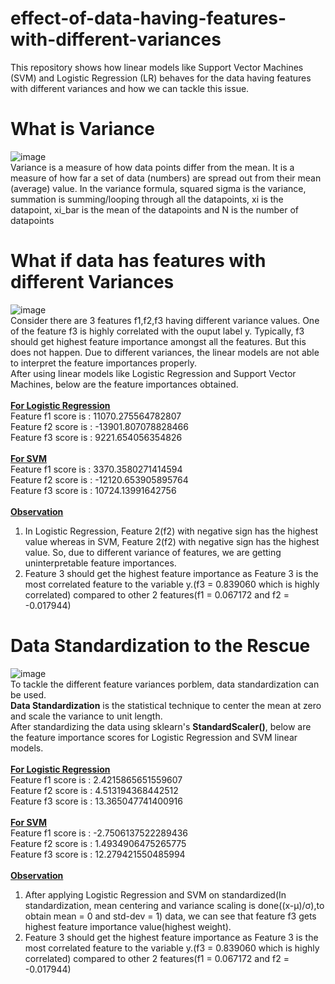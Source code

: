 # effect-of-data-having-features-with-different-variances
This repository shows how linear models like Support Vector Machines (SVM) and Logistic Regression (LR) behaves for the data having features with different variances and how we can tackle this issue. 
<h1>What is Variance</h1>

![image](https://user-images.githubusercontent.com/86348193/224968487-a4ff2545-2d9a-443c-926d-7005e91eb0c2.png) <br>
Variance is a measure of how data points differ from the mean. It is a measure of how far a set of data (numbers) are spread out from their mean (average) value. In the variance formula, squared sigma is the variance, summation is summing/looping through all the datapoints, xi is the datapoint, xi_bar is the mean of the datapoints and N is the number of datapoints<br>
<h1>What if data has features with different Variances</h1>

![image](https://user-images.githubusercontent.com/86348193/224969907-e7f20c69-69ab-410e-8c9f-fbcda19cccd5.png) <br>
Consider there are 3 features f1,f2,f3 having different variance values. One of the feature f3 is highly correlated with the ouput label y. Typically, f3 should get highest feature importance amongst all the features. But this does not happen. Due to different variances, the linear models are not able to interpret the feature importances properly.<br>
After using linear models like Logistic Regression and Support Vector Machines, below are the feature importances obtained.<br><br>
<b><ins>For Logistic Regression</b></ins><br>
Feature f1 score is :  11070.275564782807<br>
Feature f2 score is :  -13901.807078828466<br>
Feature f3 score is :  9221.654056354826<br><br>
<b><ins>For SVM</b></ins><br>
Feature f1 score is :  3370.3580271414594<br>
Feature f2 score is :  -12120.653905895764<br>
Feature f3 score is :  10724.13991642756<br><br>
<b><ins> Observation</b></ins><br>
1. In Logistic Regression, Feature 2(f2) with negative sign has the highest value whereas in SVM, Feature 2(f2) with negative sign has the highest value. So, due to different variance of features, we are getting uninterpretable feature importances.<br>
2. Feature 3 should get the highest feature importance as Feature 3 is the most correlated feature to the variable y.(f3 = 0.839060 which is highly correlated) compared to other 2 features(f1 = 0.067172 and f2 = -0.017944)<br>
<h1>Data Standardization to the Rescue</h1>

![image](https://user-images.githubusercontent.com/86348193/224973395-febb40d0-bd20-492e-8015-7e0410d190b9.png)<br>
To tackle the different feature variances porblem, data standardization can be used.<br>
<b>Data Standardization</b> is the statistical technique to center the mean at zero and scale the variance to unit length.<br>
After standardizing the data using sklearn's <b>StandardScaler()</b>, below are the feature importance scores for Logistic Regression and SVM linear models.<br><br>
<b><ins>For Logistic Regression</b></ins><br>
Feature f1 score is :  2.4215865651559607<br>
Feature f2 score is :  4.513194368442512<br>
Feature f3 score is :  13.365047741400916<br><br>
<b><ins>For SVM</b></ins><br>
Feature f1 score is :  -2.7506137522289436<br>
Feature f2 score is :  1.4934906475265775<br>
Feature f3 score is :  12.279421550485994<br><br>
<b><ins> Observation</b></ins><br>
1. After applying Logistic Regression and SVM on standardized(In standardization, mean centering and variance scaling is done((x-μ)/σ),to obtain mean = 0 and std-dev = 1) data, we can see that feature f3 gets highest feature importance value(highest weight).<br>
2. Feature 3 should get the highest feature importance as Feature 3 is the most correlated feature to the variable y.(f3 = 0.839060 which is highly correlated) compared to other 2 features(f1 = 0.067172 and f2 = -0.017944)
